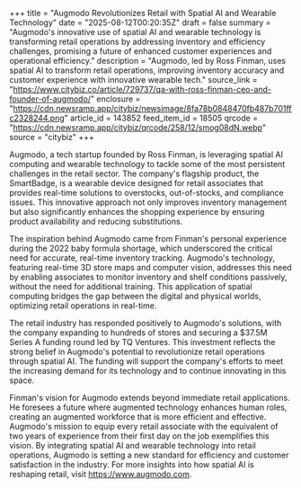 +++
title = "Augmodo Revolutionizes Retail with Spatial AI and Wearable Technology"
date = "2025-08-12T00:20:35Z"
draft = false
summary = "Augmodo's innovative use of spatial AI and wearable technology is transforming retail operations by addressing inventory and efficiency challenges, promising a future of enhanced customer experiences and operational efficiency."
description = "Augmodo, led by Ross Finman, uses spatial AI to transform retail operations, improving inventory accuracy and customer experience with innovative wearable tech."
source_link = "https://www.citybiz.co/article/729737/qa-with-ross-finman-ceo-and-founder-of-augmodo/"
enclosure = "https://cdn.newsramp.app/citybiz/newsimage/8fa78b0848470fb487b701ffc2328244.png"
article_id = 143852
feed_item_id = 18505
qrcode = "https://cdn.newsramp.app/citybiz/qrcode/258/12/smog08dN.webp"
source = "citybiz"
+++

<p>Augmodo, a tech startup founded by Ross Finman, is leveraging spatial AI computing and wearable technology to tackle some of the most persistent challenges in the retail sector. The company's flagship product, the SmartBadge, is a wearable device designed for retail associates that provides real-time solutions to overstocks, out-of-stocks, and compliance issues. This innovative approach not only improves inventory management but also significantly enhances the shopping experience by ensuring product availability and reducing substitutions.</p><p>The inspiration behind Augmodo came from Finman's personal experience during the 2022 baby formula shortage, which underscored the critical need for accurate, real-time inventory tracking. Augmodo's technology, featuring real-time 3D store maps and computer vision, addresses this need by enabling associates to monitor inventory and shelf conditions passively, without the need for additional training. This application of spatial computing bridges the gap between the digital and physical worlds, optimizing retail operations in real-time.</p><p>The retail industry has responded positively to Augmodo's solutions, with the company expanding to hundreds of stores and securing a $37.5M Series A funding round led by TQ Ventures. This investment reflects the strong belief in Augmodo's potential to revolutionize retail operations through spatial AI. The funding will support the company's efforts to meet the increasing demand for its technology and to continue innovating in this space.</p><p>Finman's vision for Augmodo extends beyond immediate retail applications. He foresees a future where augmented technology enhances human roles, creating an augmented workforce that is more efficient and effective. Augmodo's mission to equip every retail associate with the equivalent of two years of experience from their first day on the job exemplifies this vision. By integrating spatial AI and wearable technology into retail operations, Augmodo is setting a new standard for efficiency and customer satisfaction in the industry. For more insights into how spatial AI is reshaping retail, visit <a href='https://www.augmodo.com' rel='nofollow' target='_blank'>https://www.augmodo.com</a>.</p>